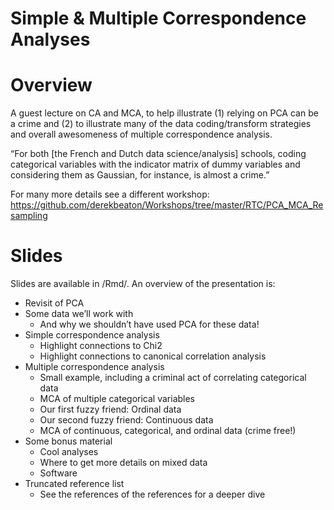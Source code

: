 Simple & Multiple Correspondence Analyses
================

# Overview

A guest lecture on CA and MCA, to help illustrate (1) relying on PCA can
be a crime and (2) to illustrate many of the data coding/transform
strategies and overall awesomeness of multiple correspondence analysis.

“For both \[the French and Dutch data science/analysis\] schools, coding
categorical variables with the indicator matrix of dummy variables and
considering them as Gaussian, for instance, is almost a crime.”

For many more details see a different workshop:
<https://github.com/derekbeaton/Workshops/tree/master/RTC/PCA_MCA_Resampling>

# Slides

Slides are available in /Rmd/. An overview of the presentation is:

  - Revisit of PCA
  - Some data we’ll work with
      - And why we shouldn’t have used PCA for these data\!
  - Simple correspondence analysis
      - Highlight connections to Chi2
      - Highlight connections to canonical correlation analysis
  - Multiple correspondence analysis
      - Small example, including a criminal act of correlating
        categorical data
      - MCA of multiple categorical variables
      - Our first fuzzy friend: Ordinal data
      - Our second fuzzy friend: Continuous data  
      - MCA of continuous, categorical, and ordinal data (crime free\!)
  - Some bonus material
      - Cool analyses
      - Where to get more details on mixed data
      - Software
  - Truncated reference list
      - See the references of the references for a deeper dive
